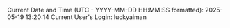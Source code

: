 Current Date and Time (UTC - YYYY-MM-DD HH:MM:SS formatted): 2025-05-19 13:20:14
Current User's Login: luckyaiman
